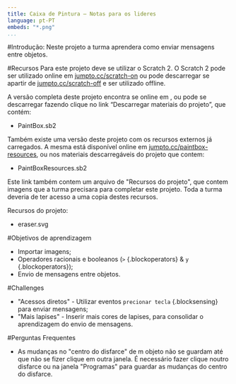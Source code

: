 ```yaml
---
title: Caixa de Pintura — Notas para os lideres
language: pt-PT
embeds: "*.png"
...
```


#Introdução:
Neste projeto a turma aprendera como enviar mensagens entre objetos.

#Recursos
Para este projeto deve se utilizar o Scratch 2. O Scratch 2 pode ser utilizado online em         [jumpto.cc/scratch-on](http://jumpto.cc/scratch-on) ou pode descarregar se apartir de       [jumpto.cc/scratch-off](http://jumpto.cc/scratch-off) e ser utilizado offline.

A versão completa deste projeto encontra se online em <a href="http://scratch.mit.edu/projects/63473366/#editor"></a>, ou pode se descarregar fazendo clique no link “Descarregar materiais do projeto”, que contém:

+ PaintBox.sb2

Também existe uma versão deste projeto com os recursos externos já carregados. A mesma está disponível online em    [jumpto.cc/paintbox-resources](http://jumpto.cc/paintbox-resources), ou nos materiais descarregáveis do projeto que contem:

+ PaintBoxResources.sb2

Este link também contem um arquivo de "Recursos do projeto",  que contem imagens que a turma precisara para completar este projeto. Toda a turma deveria de ter acesso a uma copia destes recursos.

Recursos do projeto:
+ eraser.svg

#Objetivos de aprendizagem
+ Importar imagens;
+ Operadores racionais e booleanos (`>` {.blockoperators} & `y` {.blockoperators});
+ Envio de mensagens entre objetos.

#Challenges
+ "Acessos diretos" - Utilizar eventos `precionar tecla` {.blocksensing} para enviar mensagens;
+ "Mais lapises" - Inserir mais cores de lapises, para consolidar o aprendizagem do envio de mensagens.

#Perguntas Frequentes
+ As mudanças no "centro do disfarce" de m objeto não se guardam até que não se fizer clique em outra janela. É necessário fazer clique noutro disfarce ou na janela "Programas" para guardar as mudanças do centro do disfarce.
